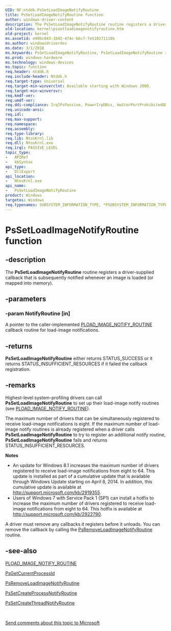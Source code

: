 ```yaml
---
UID: NF:ntddk.PsSetLoadImageNotifyRoutine
title: PsSetLoadImageNotifyRoutine function
author: windows-driver-content
description: The PsSetLoadImageNotifyRoutine routine registers a driver-supplied callback that is subsequently notified whenever an image is loaded (or mapped into memory).
old-location: kernel\pssetloadimagenotifyroutine.htm
old-project: kernel
ms.assetid: e90bc043-1b92-474c-b6c7-7e510271118b
ms.author: windowsdriverdev
ms.date: 3/1/2018
ms.keywords: PsSetLoadImageNotifyRoutine, PsSetLoadImageNotifyRoutine routine [Kernel-Mode Driver Architecture], k108_287b9d79-8b77-40b6-8fe7-21ac3551e437.xml, kernel.pssetloadimagenotifyroutine, ntddk/PsSetLoadImageNotifyRoutine
ms.prod: windows-hardware
ms.technology: windows-devices
ms.topic: function
req.header: ntddk.h
req.include-header: Ntddk.h
req.target-type: Universal
req.target-min-winverclnt: Available starting with Windows 2000.
req.target-min-winversvr: 
req.kmdf-ver: 
req.umdf-ver: 
req.ddi-compliance: IrqlPsPassive, PowerIrpDDis, HwStorPortProhibitedDDIs
req.unicode-ansi: 
req.idl: 
req.max-support: 
req.namespace: 
req.assembly: 
req.type-library: 
req.lib: NtosKrnl.lib
req.dll: NtosKrnl.exe
req.irql: PASSIVE_LEVEL
topic_type:
-	APIRef
-	kbSyntax
api_type:
-	DllExport
api_location:
-	NtosKrnl.exe
api_name:
-	PsSetLoadImageNotifyRoutine
product: Windows
targetos: Windows
req.typenames: SUBSYSTEM_INFORMATION_TYPE, *PSUBSYSTEM_INFORMATION_TYPE
---
```


# PsSetLoadImageNotifyRoutine function


## -description


The <b>PsSetLoadImageNotifyRoutine</b> routine registers a driver-supplied callback that is subsequently notified whenever an image is loaded (or mapped into memory).


## -parameters




### -param NotifyRoutine [in]

A pointer to the caller-implemented <a href="https://msdn.microsoft.com/library/windows/hardware/mt764088">PLOAD_IMAGE_NOTIFY_ROUTINE</a> callback routine for load-image notifications.


## -returns



<b>PsSetLoadImageNotifyRoutine</b> either returns STATUS_SUCCESS or it returns STATUS_INSUFFICIENT_RESOURCES if it failed the callback registration.




## -remarks



Highest-level system-profiling drivers can call <b>PsSetLoadImageNotifyRoutine</b> to set up their load-image notify routines (see <a href="https://msdn.microsoft.com/library/windows/hardware/mt764088">PLOAD_IMAGE_NOTIFY_ROUTINE</a>).

The maximum number of drivers that can be simultaneously registered to receive load-image notifications is eight. If the maximum number of load-image notify routines is already registered when a driver calls <b>PsSetLoadImageNotifyRoutine</b> to try to register an additional notify routine, <b>PsSetLoadImageNotifyRoutine</b> fails and returns STATUS_INSUFFICIENT_RESOURCES.

<b>Notes</b>

<ul>
<li>An update for Windows 8.1 increases the maximum number of drivers registered to receive load-image notifications from eight to 64. This update is installed as part of a cumulative update that is available through Windows Update starting on April 8, 2014. In addition, this cumulative update is available at <a href="http://support.microsoft.com/kb/2919355">http://support.microsoft.com/kb/2919355</a>.</li>
<li>Users of Windows 7 with Service Pack 1 (SP1) can install a hotfix to increase the maximum number of drivers registered to receive load-image notifications from eight to 64. This hotfix is available at <a href="http://support.microsoft.com/kb/2922790">http://support.microsoft.com/kb/2922790</a>.</li>
</ul>
A driver must remove any callbacks it registers before it unloads. You can remove the callback by calling the <a href="https://msdn.microsoft.com/library/windows/hardware/ff559949">PsRemoveLoadImageNotifyRoutine</a> routine.




## -see-also




<a href="https://msdn.microsoft.com/library/windows/hardware/mt764088">PLOAD_IMAGE_NOTIFY_ROUTINE</a>



<a href="https://msdn.microsoft.com/library/windows/hardware/ff559935">PsGetCurrentProcessId</a>



<a href="https://msdn.microsoft.com/library/windows/hardware/ff559949">PsRemoveLoadImageNotifyRoutine</a>



<a href="https://msdn.microsoft.com/library/windows/hardware/ff559951">PsSetCreateProcessNotifyRoutine</a>



<a href="https://msdn.microsoft.com/library/windows/hardware/ff559954">PsSetCreateThreadNotifyRoutine</a>
 

 

<a href="mailto:wsddocfb@microsoft.com?subject=Documentation%20feedback [kernel\kernel]:%20PsSetLoadImageNotifyRoutine routine%20 RELEASE:%20(3/1/2018)&amp;body=%0A%0APRIVACY STATEMENT%0A%0AWe use your feedback to improve the documentation. We don't use your email address for any other purpose, and we'll remove your email address from our system after the issue that you're reporting is fixed. While we're working to fix this issue, we might send you an email message to ask for more info. Later, we might also send you an email message to let you know that we've addressed your feedback.%0A%0AFor more info about Microsoft's privacy policy, see http://privacy.microsoft.com/en-us/default.aspx." title="Send comments about this topic to Microsoft">Send comments about this topic to Microsoft</a>

